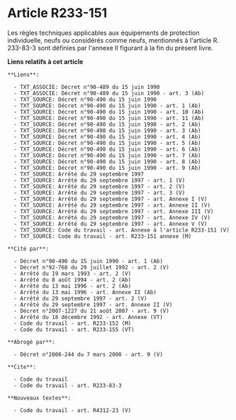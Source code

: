 # Article R233-151

Les règles techniques applicables aux équipements de protection individuelle, neufs ou considérés comme neufs, mentionnés à
l'article R. 233-83-3 sont définies par l'annexe II figurant à la fin du présent livre.

**Liens relatifs à cet article**

	**Liens**:

	  - TXT_ASSOCIE: Décret n°90-489 du 15 juin 1990
	  - TXT_ASSOCIE: Décret n°90-489 du 15 juin 1990 - art. 3 (Ab)
	  - TXT_SOURCE: Décret n°90-490 du 15 juin 1990
	  - TXT_SOURCE: Décret n°90-490 du 15 juin 1990 - art. 1 (Ab)
	  - TXT_SOURCE: Décret n°90-490 du 15 juin 1990 - art. 10 (Ab)
	  - TXT_SOURCE: Décret n°90-490 du 15 juin 1990 - art. 11 (Ab)
	  - TXT_SOURCE: Décret n°90-490 du 15 juin 1990 - art. 2 (Ab)
	  - TXT_SOURCE: Décret n°90-490 du 15 juin 1990 - art. 3 (Ab)
	  - TXT_SOURCE: Décret n°90-490 du 15 juin 1990 - art. 4 (Ab)
	  - TXT_SOURCE: Décret n°90-490 du 15 juin 1990 - art. 5 (Ab)
	  - TXT_SOURCE: Décret n°90-490 du 15 juin 1990 - art. 6 (Ab)
	  - TXT_SOURCE: Décret n°90-490 du 15 juin 1990 - art. 7 (Ab)
	  - TXT_SOURCE: Décret n°90-490 du 15 juin 1990 - art. 8 (Ab)
	  - TXT_SOURCE: Décret n°90-490 du 15 juin 1990 - art. 9 (Ab)
	  - TXT_SOURCE: Arrêté du 29 septembre 1997
	  - TXT_SOURCE: Arrêté du 29 septembre 1997 - art. 1 (V)
	  - TXT_SOURCE: Arrêté du 29 septembre 1997 - art. 2 (V)
	  - TXT_SOURCE: Arrêté du 29 septembre 1997 - art. 3 (V)
	  - TXT_SOURCE: Arrêté du 29 septembre 1997 - art. Annexe I (V)
	  - TXT_SOURCE: Arrêté du 29 septembre 1997 - art. Annexe II (V)
	  - TXT_SOURCE: Arrêté du 29 septembre 1997 - art. Annexe III (V)
	  - TXT_SOURCE: Arrêté du 29 septembre 1997 - art. Annexe IV (V)
	  - TXT_SOURCE: Arrêté du 29 septembre 1997 - art. Annexe V (V)
	  - TXT_SOURCE: Code du travail - art. Annexe à l'article R233-151 (V)
	  - TXT_SOURCE: Code du travail - art. R233-151 annexe (M)

	**Cité par**:

	  - Décret n°90-490 du 15 juin 1990 - art. 1 (Ab)
	  - Décret n°92-768 du 29 juillet 1992 - art. 2 (V)
	  - Arrêté du 19 mars 1993 - art. 2 (V)
	  - Arrêté du 8 août 1994 - art. 2 (Ab)
	  - Arrêté du 13 mai 1996 - art. 2 (Ab)
	  - Arrêté du 13 mai 1996 - art. Annexe II (Ab)
	  - Arrêté du 29 septembre 1997 - art. 2 (V)
	  - Arrêté du 29 septembre 1997 - art. Annexe II (V)
	  - Décret n°2007-1227 du 21 août 2007 - art. 9 (V)
	  - Arrêté du 18 décembre 1992 - art. Annexe (VT)
	  - Code du travail - art. R233-152 (M)
	  - Code du travail - art. R233-155 (VT)

	**Abrogé par**:

	  - Décret n°2008-244 du 7 mars 2008 - art. 9 (V)

	**Cite**:

	  - Code du travail
	  - Code du travail - art. R233-83-3

	**Nouveaux textes**:

	  - Code du travail - art. R4312-23 (V)
